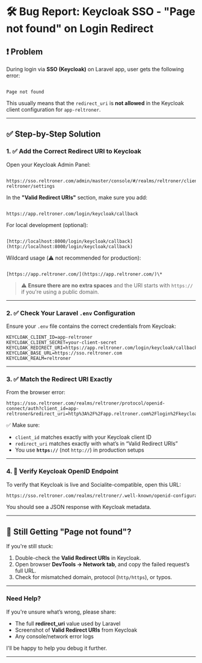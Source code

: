 # 🛠️ Bug Report: Keycloak SSO - "Page not found" on Login Redirect

## ❗ Problem

During login via **SSO (Keycloak)** on Laravel app, user gets the following error:

```

Page not found

```

This usually means that the `redirect_uri` is **not allowed** in the Keycloak client configuration for `app-reltroner`.

---

## ✅ Step-by-Step Solution

### 1. ✅ Add the Correct Redirect URI to Keycloak

Open your Keycloak Admin Panel:

```

https://sso.reltroner.com/admin/master/console/#/realms/reltroner/clients/app-reltroner/settings

```

In the **"Valid Redirect URIs"** section, make sure you add:

```

https://app.reltroner.com/login/keycloak/callback

```

For local development (optional):

```

[http://localhost:8000/login/keycloak/callback](http://localhost:8000/login/keycloak/callback)

```

Wildcard usage (⚠️ not recommended for production):

```

[https://app.reltroner.com/](https://app.reltroner.com/)\*

````

> ⚠️ **Ensure there are no extra spaces** and the URI starts with `https://` if you're using a public domain.

---

### 2. ✅ Check Your Laravel `.env` Configuration

Ensure your `.env` file contains the correct credentials from Keycloak:

```env
KEYCLOAK_CLIENT_ID=app-reltroner
KEYCLOAK_CLIENT_SECRET=your-client-secret
KEYCLOAK_REDIRECT_URI=https://app.reltroner.com/login/keycloak/callback
KEYCLOAK_BASE_URL=https://sso.reltroner.com
KEYCLOAK_REALM=reltroner
````

---

### 3. ✅ Match the Redirect URI Exactly

From the browser error:

```
https://sso.reltroner.com/realms/reltroner/protocol/openid-connect/auth?client_id=app-reltroner&redirect_uri=http%3A%2F%2Fapp.reltroner.com%2Flogin%2Fkeycloak%2Fcallback
```

✅ Make sure:

* `client_id` matches exactly with your Keycloak client ID
* `redirect_uri` matches exactly with what’s in “Valid Redirect URIs”
* You use **`https://`** (not `http://`) in production setups

---

### 4. 🧪 Verify Keycloak OpenID Endpoint

To verify that Keycloak is live and Socialite-compatible, open this URL:

```bash
https://sso.reltroner.com/realms/reltroner/.well-known/openid-configuration
```

You should see a JSON response with Keycloak metadata.

---

## 🧩 Still Getting "Page not found"?

If you're still stuck:

1. Double-check the **Valid Redirect URIs** in Keycloak.
2. Open browser **DevTools → Network tab**, and copy the failed request’s full URL.
3. Check for mismatched domain, protocol (`http/https`), or typos.

---

### Need Help?

If you're unsure what’s wrong, please share:

* The full **redirect\_uri** value used by Laravel
* Screenshot of **Valid Redirect URIs** from Keycloak
* Any console/network error logs

I'll be happy to help you debug it further.

---
